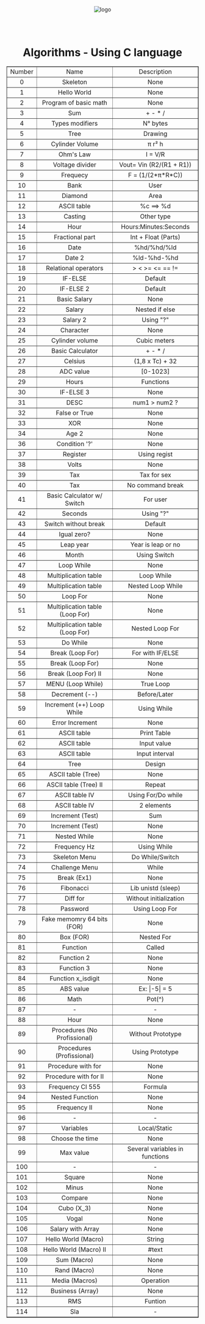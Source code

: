 <!DOCTYPE html>
<html lang="en">
    <head>
        <meta charset="UTF-8">
        <meta name="viewport" content="width=device-width, initial-scale=1">
        <link href="css/style.css" rel="stylesheet">
    </head>
       <body>
       <p align="center">
       <img src = https://i.pinimg.com/originals/13/a8/94/13a89487b6a28c9fd6fee57cf6bc5e2c.png alt = "logo">
       </p>
       <br>
       <br>
    <h1 align="center"> Algorithms - Using C language </h1>
    <table align ="center" border="1">
        <tr> 
            <td align="center">Number</td>
            <td align="center">Name</td>
            <td align="center">Description</td>
        </tr>
         <tr align="middle"> 
            <td text-aling="center">0</td>
            <td>Skeleton</td>
            <td>None</td>
        </tr>
        <tr align="middle"> 
            <td text-aling="center">1</td>
            <td>Hello World</td>
            <td>None</td>
        </tr>
        <tr align="middle"> 
            <td text-aling="center">2</td>
            <td>Program of basic math</td>
            <td>None</td>
        </tr>
        <tr align="middle"> 
            <td text-aling="center">3</td>
            <td>Sum</td>
            <td>+ - * /</td>
        </tr> 
        <tr align="middle"> 
            <td text-aling="center">4</td>
            <td>Types modifiers</td>
            <td>N° bytes</td>
        </tr>
        <tr align="middle"> 
            <td text-aling="center">5</td>
            <td>Tree</td>
            <td>Drawing</td>
        </tr>
        <tr align="middle"> 
            <td text-aling="center">6</td>
            <td>Cylinder Volume</td>
            <td>π r² h</td>
        </tr>
        <tr align="middle"> 
            <td text-aling="center">7</td>
            <td>Ohm's Law</td>
            <td>I = V/R</td>
        </tr>
        <tr align="middle"> 
            <td text-aling="center">8</td>
            <td>Voltage divider</td>
            <td>Vout= Vin (R2/(R1 + R1))</td>
        </tr>
        <tr align="middle"> 
            <td text-aling="center">9</td>
            <td>Frequecy</td>
            <td>F = (1/(2*π*R*C))</td>
        </tr>
        <tr align="middle"> 
            <td text-aling="center">10</td>
            <td>Bank</td>
            <td>User</td>
        </tr>
        <tr align="middle"> 
            <td text-aling="center">11</td>
            <td>Diamond</td>
            <td>Area</td>
        </tr>
        <tr align="middle"> 
            <td text-aling="center">12</td>
            <td>ASCII table</td>
            <td>%c ==> %d</td>
        </tr>          
        <tr align="middle"> 
            <td text-aling="center">13</td>
            <td>Casting</td>
            <td>Other type</td>
        </tr>
        <tr align="middle"> 
            <td text-aling="center">14</td>
            <td>Hour</td>
            <td>Hours:Minutes:Seconds</td>
        </tr>
        <tr align="middle"> 
            <td text-aling="center">15</td>
            <td>Fractional part</td>
            <td>Int + Float (Parts)</td>
        </tr>
            <tr align="middle"> 
            <td text-aling="center">16</td>
            <td>Date</td>
            <td>%hd/%hd/%ld</td>
        </tr>
            <tr align="middle"> 
            <td text-aling="center">17</td>
            <td>Date 2</td>
            <td>%ld-%hd-%hd</td>
        </tr>
            <tr align="middle"> 
            <td text-aling="center">18</td>
            <td>Relational operators</td>
            <td>> < >= <= == != </td>
        </tr>
            <tr align="middle"> 
            <td text-aling="center">19</td>
            <td>IF-ELSE</td>
            <td>Default</td>
        </tr>
            <tr align="middle"> 
            <td text-aling="center">20</td>
            <td>IF-ELSE 2</td>
            <td>Default</td>
        </tr>
            <tr align="middle"> 
            <td text-aling="center">21</td>
            <td>Basic Salary</td>
            <td>None</td>
        </tr>
            <tr align="middle"> 
            <td text-aling="center">22</td>
            <td>Salary</td>
            <td>Nested if else</td>
        </tr>
            <tr align="middle"> 
            <td text-aling="center">23</td>
            <td>Salary 2</td>
            <td>Using "?"</td>
        </tr>
            <tr align="middle"> 
            <td text-aling="center">24</td>
            <td>Character</td>
            <td>None</td>
        </tr>
            <tr align="middle"> 
            <td text-aling="center">25</td>
            <td>Cylinder volume</td>
            <td>Cubic meters</td>
        </tr>
            <tr align="middle"> 
            <td text-aling="center">26</td>
            <td>Basic Calculator</td>
            <td>+ - * /</td>
        </tr>
            <tr align="middle"> 
            <td text-aling="center">27</td>
            <td>Celsius</td>
            <td>(1,8 x Tc) + 32</td>
        </tr>
            <tr align="middle"> 
            <td text-aling="center">28</td>
            <td>ADC value</td>
            <td>[0-1023]</td>
        </tr>
            <tr align="middle"> 
            <td text-aling="center">29</td>
            <td>Hours</td>
            <td>Functions</td>
        </tr>
            <tr align="middle"> 
            <td text-aling="center">30</td>
            <td>IF-ELSE 3</td>
            <td>None</td>
        </tr>
            <tr align="middle"> 
            <td text-aling="center">31</td>
            <td>DESC</td>
            <td>num1 > num2 ? </td>
        </tr>
            <tr align="middle"> 
            <td text-aling="center">32</td>
            <td>False or True</td>
            <td>None</td>
        </tr>
            <tr align="middle"> 
            <td text-aling="center">33</td>
            <td>XOR</td>
            <td>None</td>
        </tr>
            <tr align="middle"> 
            <td text-aling="center">34</td>
            <td>Age 2</td>
            <td>None</td>
        </tr>
            <tr align="middle"> 
            <td text-aling="center">36</td>
            <td>Condition '?'</td>
            <td>None</td>
        </tr>
            <tr align="middle"> 
            <td text-aling="center">37</td>
            <td>Register</td>
            <td>Using regist</td>
        </tr>
            <tr align="middle"> 
            <td text-aling="center">38</td>
            <td>Volts</td>
            <td>None</td>
        </tr>
            <tr align="middle"> 
            <td text-aling="center">39</td>
            <td>Tax</td>
            <td>Tax for sex</td>
        </tr>
            <tr align="middle"> 
            <td text-aling="center">40</td>
            <td>Tax</td>
            <td>No command break</td>
        </tr>
            <tr align="middle"> 
            <td text-aling="center">41</td>
            <td>Basic Calculator w/ Switch</td>
            <td>For user</td>
        </tr>
            <tr align="middle"> 
            <td text-aling="center">42</td>
            <td>Seconds</td>
            <td>Using "?"</td>
        </tr>
            <tr align="middle"> 
            <td text-aling="center">43</td>
            <td>Switch without break</td>
            <td>Default</td>
        </tr>
            <tr align="middle"> 
            <td text-aling="center">44</td>
            <td>Igual zero?</td>
            <td>None</td>
        </tr>
            <tr align="middle"> 
            <td text-aling="center">45</td>
            <td>Leap year</td>
            <td>Year is leap or no</td>
        </tr>
            <tr align="middle"> 
            <td text-aling="center">46</td>
            <td>Month</td>
            <td>Using Switch</td>
        </tr>
            <tr align="middle"> 
            <td text-aling="center">47</td>
            <td>Loop While</td>
            <td>None</td>
        </tr>
            <tr align="middle"> 
            <td text-aling="center">48</td>
            <td>Multiplication table</td>
            <td>Loop While</td>
        </tr>
            <tr align="middle"> 
            <td text-aling="center">49</td>
            <td>Multiplication table</td>
            <td>Nested Loop While</td>
        </tr>
            <tr align="middle"> 
            <td text-aling="center">50</td>
            <td>Loop For</td>
            <td>None</td>
        </tr>
            <tr align="middle"> 
            <td text-aling="center">51</td>
            <td>Multiplication table (Loop For)</td>
            <td>None</td>
        </tr>
            <tr align="middle"> 
            <td text-aling="center">52</td>
            <td>Multiplication table (Loop For)</td>
            <td>Nested Loop For</td>
        </tr>
            <tr align="middle"> 
            <td text-aling="center">53</td>
            <td>Do While</td>
            <td>None</td>
        </tr>
            <tr align="middle"> 
            <td text-aling="center">54</td>
            <td> Break (Loop For)</td>
            <td>For with IF/ELSE</td>
        </tr>
            <tr align="middle"> 
            <td text-aling="center">55</td>
            <td>Break (Loop For)</td>
            <td>None</td>
        </tr>
            <tr align="middle"> 
            <td text-aling="center">56</td>
            <td>Break (Loop For) II</td>
            <td>None</td>
        </tr>
            <tr align="middle"> 
            <td text-aling="center">57</td>
            <td>MENU (Loop While)</td>
            <td>True Loop</td>
        </tr>
            <tr align="middle"> 
            <td text-aling="center">58</td>
            <td>Decrement (--)</td>
            <td>Before/Later</td>
        </tr>
            <tr align="middle"> 
            <td text-aling="center">59</td>
            <td>Increment (++) Loop While</td>
            <td>Using While</td>
        </tr>
            <tr align="middle"> 
            <td text-aling="center">60</td>
            <td> Error Increment</td>
            <td>None</td>
        </tr>
            <tr align="middle"> 
            <td text-aling="center">61</td>
            <td>ASCII table </td>
            <td>Print Table</td>
        </tr>
            <tr align="middle"> 
            <td text-aling="center">62</td>
            <td>ASCII table</td>
            <td>Input value</td>
        </tr>
            <tr align="middle"> 
            <td text-aling="center">63</td>
            <td>ASCII table</td>
            <td>Input interval</td>
        </tr>
            <tr align="middle"> 
            <td text-aling="center">64</td>
            <td>Tree </td>
            <td>Design</td>
        </tr>
            <tr align="middle"> 
            <td text-aling="center">65</td>
            <td>ASCII table (Tree)</td>
            <td>None</td>
        </tr>
            <tr align="middle"> 
            <td text-aling="center">66</td>
            <td>ASCII table (Tree) II</td>
            <td>Repeat</td>
        </tr>
            <tr align="middle"> 
            <td text-aling="center">67</td>
            <td>ASCII table IV</td>
            <td>Using For/Do while</td>
        </tr>
            <tr align="middle"> 
            <td text-aling="center">68</td>
            <td>ASCII table IV</td>
            <td>2 elements</td>
        </tr>
            <tr align="middle"> 
            <td text-aling="center">69</td>
            <td> Increment (Test)</td>
            <td>Sum</td>
        </tr>
            <tr align="middle"> 
            <td text-aling="center">70</td>
            <td>Increment (Test)</td>
            <td>None</td>
        </tr>
            <tr align="middle"> 
            <td text-aling="center">71</td>
            <td>Nested While</td>
            <td>None</td>
        </tr>
            <tr align="middle"> 
            <td text-aling="center">72</td>
            <td>Frequency Hz</td>
            <td>Using While</td>
        </tr>
            <tr align="middle"> 
            <td text-aling="center">73</td>
            <td>Skeleton Menu</td>
            <td>Do While/Switch</td>
        </tr>
            <tr align="middle"> 
            <td text-aling="center">74</td>
            <td>Challenge Menu</td>
            <td>While</td>
        </tr>
            <tr align="middle"> 
            <td text-aling="center">75</td>
            <td>Break (Ex1)</td>
            <td>None</td>
        </tr>
            <tr align="middle"> 
            <td text-aling="center">76</td>
            <td>Fibonacci</td>
            <td>Lib unistd (sleep)</td>
        </tr>
            <tr align="middle"> 
            <td text-aling="center">77</td>
            <td>Diff for</td>
            <td>Without initialization</td>
        </tr>
 <tr align="middle"> 
            <td text-aling="center">78</td>
            <td>Password</td>
            <td>Using Loop For</td>
        </tr>
            <tr align="middle"> 
            <td text-aling="center">79</td>
            <td> Fake memomry 64 bits (FOR)</td>
            <td>None</td>
        </tr>
 <tr align="middle"> 
            <td text-aling="center">80</td>
            <td>Box (FOR)</td>
            <td>Nested For</td>
        </tr>
            <tr align="middle"> 
            <td text-aling="center">81</td>
            <td>Function</td>
            <td>Called</td>
        </tr>
 <tr align="middle"> 
            <td text-aling="center">82</td>
            <td> Function 2</td>
            <td>None</td>
        </tr>
            <tr align="middle"> 
            <td text-aling="center">83</td>
            <td>Function 3</td>
            <td>None</td>
        </tr>
 <tr align="middle"> 
            <td text-aling="center">84</td>
            <td> Function x_isdigit</td>
            <td>None</td>
        </tr>
            <tr align="middle"> 
            <td text-aling="center">85</td>
            <td>ABS value</td>
            <td>Ex: |-5| = 5</td>
        </tr>
 <tr align="middle"> 
            <td text-aling="center">86</td>
            <td>Math</td>
            <td>Pot(^)</td>
        </tr>
            <tr align="middle"> 
            <td text-aling="center">87</td>
            <td> - </td>
            <td> - </td>
        </tr>
 <tr align="middle"> 
            <td text-aling="center">88</td>
            <td>Hour </td>
            <td>None</td>
        </tr>
            <tr align="middle"> 
            <td text-aling="center">89</td>
            <td>Procedures (No Profissional)</td>
            <td>Without Prototype</td>
        </tr>
 <tr align="middle"> 
            <td text-aling="center">90</td>
            <td>Procedures (Profissional)</td>
            <td>Using Prototype</td>
        </tr>
            <tr align="middle"> 
            <td text-aling="center">91</td>
            <td>Procedure with for</td>
            <td>None</td>
        </tr>
 <tr align="middle"> 
            <td text-aling="center">92</td>
            <td>Procedure with for II</td>
            <td>None</td>
        </tr>
            <tr align="middle"> 
            <td text-aling="center">93</td>
            <td>Frequency CI 555</td>
            <td>Formula</td>
        </tr>
 <tr align="middle"> 
            <td text-aling="center">94</td>
            <td>Nested Function</td>
            <td>None</td>
        </tr>
            <tr align="middle"> 
            <td text-aling="center">95</td>
            <td>Frequency II</td>
            <td>None</td>
        </tr>
 <tr align="middle"> 
            <td text-aling="center">96</td>
            <td> - </td>
            <td> - </td>
        </tr>
            <tr align="middle"> 
            <td text-aling="center">97</td>
            <td>Variables</td>
            <td>Local/Static</td>
        </tr>
 <tr align="middle"> 
            <td text-aling="center">98</td>
            <td>Choose the time</td>
            <td>None</td>
        </tr>
            <tr align="middle"> 
            <td text-aling="center">99</td>
            <td>Max value</td>
            <td>Several variables in functions</td>
        </tr>
 <tr align="middle"> 
            <td text-aling="center">100</td>
            <td> - </td>
            <td> - </td>
        </tr>
            <tr align="middle"> 
            <td text-aling="center">101</td>
            <td>Square</td>
            <td>None</td>
        </tr>
 <tr align="middle"> 
            <td text-aling="center">102</td>
            <td>Minus</td>
            <td>None</td>
        </tr>
            <tr align="middle"> 
            <td text-aling="center">103</td>
            <td>Compare</td>
            <td>None</td>
        </tr>
  <tr align="middle"> 
            <td text-aling="center">104</td>
            <td>Cubo (X_3)</td>
            <td>None</td>
        </tr>
            <tr align="middle"> 
            <td text-aling="center">105</td>
            <td>Vogal</td>
            <td>None</td>
        </tr>
  <tr align="middle"> 
            <td text-aling="center">106</td>
            <td>Salary with Array</td>
            <td>None</td>
        </tr>
            <tr align="middle"> 
            <td text-aling="center">107</td>
            <td>Hello World (Macro)</td>
            <td>String</td>
        </tr>
  <tr align="middle"> 
            <td text-aling="center">108</td>
            <td>Hello World (Macro) II</td>
            <td>#text</td>
        </tr>
            <tr align="middle"> 
            <td text-aling="center">109</td>
            <td>Sum (Macro)</td>
            <td>None</td>
        </tr>
  <tr align="middle"> 
            <td text-aling="center">110</td>
            <td>Rand (Macro)</td>
            <td>None</td>
        </tr>
            <tr align="middle"> 
            <td text-aling="center">111</td>
            <td>Media (Macros)</td>
            <td>Operation</td>
        </tr>
  <tr align="middle"> 
            <td text-aling="center">112</td>
            <td>Business (Array)</td>
            <td>None</td>
        </tr>
            <tr align="middle"> 
            <td text-aling="center">113</td>
            <td>RMS</td>
            <td>Funtion</td>
        </tr>
  <tr align="middle"> 
            <td text-aling="center">114</td>
            <td> Sla </td>
            <td> - </td>
        </tr>
    </table>
    </body>
</html>


